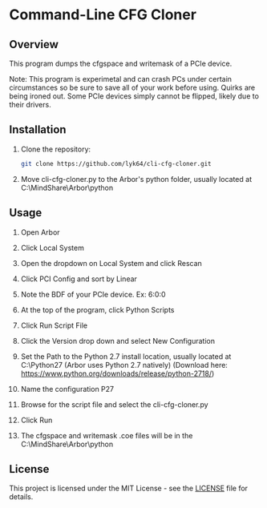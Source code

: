 # Command-Line CFG Cloner

## Overview
This program dumps the cfgspace and writemask of a PCIe device.

Note: This program is experimetal and can crash PCs under certain circumstances so be sure to save all of your work before using. Quirks are being ironed out. Some PCIe devices simply cannot be flipped, likely due to their drivers.

## Installation
1. Clone the repository:

    ```bash
    git clone https://github.com/lyk64/cli-cfg-cloner.git
    ```

2. Move cli-cfg-cloner.py to the Arbor's python folder, usually located at C:\MindShare\Arbor\python

## Usage
1. Open Arbor

2. Click Local System

3. Open the dropdown on Local System and click Rescan

4. Click PCI Config and sort by Linear

5. Note the BDF of your PCIe device. Ex: 6:0:0

6. At the top of the program, click Python Scripts

7. Click Run Script File

8. Click the Version drop down and select New Configuration

9. Set the Path to the Python 2.7 install location, usually located at C:\Python27 (Arbor uses Python 2.7 natively) (Download here: https://www.python.org/downloads/release/python-2718/)

10. Name the configuration P27

11. Browse for the script file and select the cli-cfg-cloner.py

12. Click Run

13. The cfgspace and writemask .coe files will be in the C:\MindShare\Arbor\python

## License
This project is licensed under the MIT License - see the [LICENSE](LICENSE) file for details.
